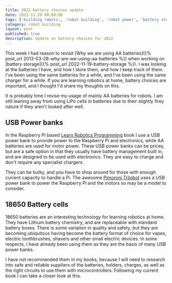 ```yaml
---
title: 2022 battery choices update
date: 2022-11-20 00:00:00
tags: ['building robots', 'robot building', 'robot power', 'battery storage', 'learn robotics at home']
category: robot building
layout: post
published: true
description: Update on battery choices for 2022
---
```

This week I had reason to revisit [Why we are using AA batteries]({% post_url 2013-03-28-why-are-we-using-aa-batteries %}) when working on [battery storage]({% post_url 2022-11-19-battery-storage %}). I was looking at the batteries I have, and how I store them, and how I keep track of them. I've been using the same batteries for a while, and I've been using the same charger for a while. If you are learning robotics at home, battery choices are important, and I thought I'd share my thoughts on this.

It is probably time I revise my usage of mainly AA batteries for robots. I am still leaning away from using LiPo cells in batteries due to their slightly firey nature if they aren't looked after well.

## USB Power banks

In the Raspberry Pi based [Learn Robotics Programming](http://packt.live/2XccaKe) book I use a USB power bank to provide power to the Raspberry Pi and electronics, while AA batteries are used for motor power. These USB power banks can be pricey, but are a safe option in that they usually have battery management built in, and are designed to be used with electronics. They are easy to charge and don't require any specialist chargers.

They can be bulky, and you have to shop around for those with enough current capacity to handle a Pi. The awesome [Pimoroni Trilobot](https://shop.pimoroni.com/products/trilobot) uses a USB power bank to power the Raspberry Pi and the motors so may be a model to consider.

## 18650 Battery cells

18650 batteries are an interesting technology for learning robotics at home. They have Lithium battery chemistry, and are replaceable with standard battery boxes. There is some variation in quality and safety, but they are becoming ubiquitous having become the battery format of choice for vapes, electric toothbrushes, shavers and other small electric devices. In some respects, I have already been using them as they are the basis of many USB power banks.

I have not recommended them in my books, because I will need to research into safe and reliable suppliers of the batteries, holders, charges, as well as the right circuits to use them with microcontrollers. Following my current book I can take a closer look at this.
